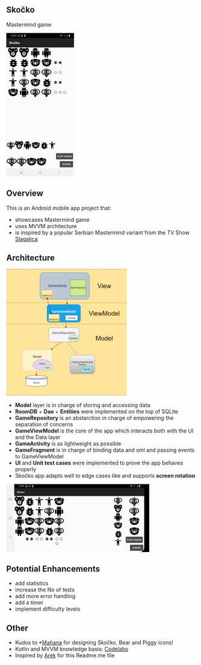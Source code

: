 ## Skočko
Mastermind game

<img src="documentation/materials/Skocko-portrait.jpg" width = 180>


## Overview
This is an Android mobile app project that:
* showcases Mastermind game
* uses MVVM architecture
* is inspired by a popular Serbian Mastermind variant from the TV Show [Slagalica](https://youtu.be/QTf_eWF2sFQ?t=760)


## Architecture
<img src="documentation/materials/skocko-diagram.png" width = 320>

* **Model** layer is in charge of storing and accessing data
* **RoomDB** + **Dao** + **Entities** were implemented on the top of SQLite
* **GameRepository** is an abstarction in charge of empowering the separation of concerns
* **GameViewModel** is the core of the app which interacts both with the UI and the Data layer
* **GameActivity** is as lightweight as possible
* **GameFragment** is in charge of binding data and xml and passing events to GameViewModel
* **UI** and **Unit test cases** were implemented to prove the app behaves properly
* Skočko app adapts well to edge cases like and supports **screen rotation**

<img src="documentation/materials/Skocko-land.jpg" height = 180>


## Potential Enhancements
* add statistics
* increase the No of tests
* add more error handling
* add a timer
* implement difficulty levels



## Other
* Kudos to *[Mañana](https://www.linkedin.com/in/nemanjaradovanovic) for designing Skočko, Bear and Piggy icons!
* Kotlin and MVVM knowledge basis: [Codelabs](https://codelabs.developers.google.com/android-kotlin-fundamentals/)
* Inspired by [Arek](https://github.com/abiela) for this Readme.me file 
